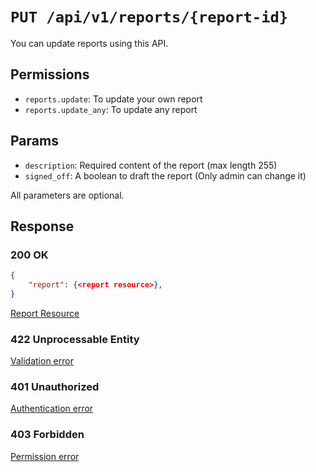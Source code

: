 # `PUT /api/v1/reports/{report-id}`
You can update reports using this API.


## Permissions

- `reports.update`: To update your own report
- `reports.update_any`: To update any report

## Params

- `description`: Required content of the report (max length 255)
- `signed_off`: A boolean to draft the report (Only admin can change it)

All parameters are optional.

## Response

### 200 OK
```json
{
    "report": {<report resource>},
}
```

[Report Resource](report_resource.md)

### 422 Unprocessable Entity
[Validation error](../_globals/validation-errors.md)

### 401 Unauthorized
[Authentication error](../_globals/authentication-errors.md)

### 403 Forbidden
[Permission error](../_globals/permission-errors.md)
